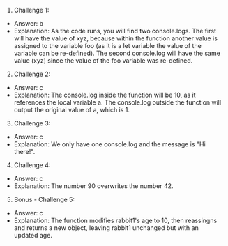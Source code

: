 1. Challenge 1:
  - Answer: b
  - Explanation: 
As the code runs, you will find two console.logs.
The first will have the value of xyz, because within the function another value is assigned to the variable foo (as it is a let variable the value of the variable can be re-defined). 
The second console.log will have the same value (xyz) since the value of the foo variable was re-defined.


2. Challenge 2:
  - Answer: c
  - Explanation: 
  The console.log inside the function will be 10, as it references the local variable a.
  The console.log outside the function will output the original value of a, which is 1. 


3. Challenge 3:
  - Answer: c
  - Explanation: We only have one console.log and the message is "Hi there!".
  


4. Challenge 4:
  - Answer: c
  - Explanation: The number 90 overwrites the number 42.


5. Bonus - Challenge 5:
  - Answer: c
  - Explanation: The function modifies rabbit1's age to 10, then reassingns and returns a new object, leaving rabbit1 unchanged but with an updated age.  
